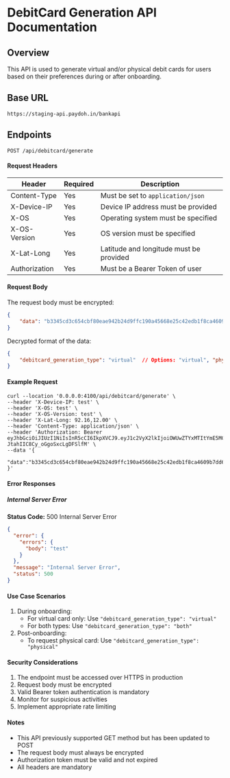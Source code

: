 # DebitCard Generation API Documentation

## Overview

This API is used to generate virtual and/or physical debit cards for users based on their preferences during or after onboarding.

## Base URL

```
https://staging-api.paydoh.in/bankapi
```

## Endpoints

```
POST /api/debitcard/generate
```

#### Request Headers

| Header        | Required | Description                                |
| ------------- | -------- | ------------------------------------------ |
| Content-Type  | Yes      | Must be set to `application/json`          |
| X-Device-IP   | Yes      | Device IP address must be provided         |
| X-OS          | Yes      | Operating system must be specified         |
| X-OS-Version  | Yes      | OS version must be specified               |
| X-Lat-Long    | Yes      | Latitude and longitude must be provided    |
| Authorization | Yes      | Must be a Bearer Token of user             |

#### Request Body

The request body must be encrypted:

```json
{
    "data": "b3345cd3c654cbf80eae942b24d9ffc190a45668e25c42edb1f8ca4609b7dd6e0358c379e4f5eeaed3a194c107ccc7dee48fad8e9b249c7fc916b334233e911f"
}
```

Decrypted format of the data:
```json
{
    "debitcard_generation_type": "virtual"  // Options: "virtual", "physical", "both"
}
```

#### Example Request

```curl
curl --location '0.0.0.0:4100/api/debitcard/generate' \
--header 'X-Device-IP: test' \
--header 'X-OS: test' \
--header 'X-OS-Version: test' \
--header 'X-Lat-Long: 92.16,12.00' \
--header 'Content-Type: application/json' \
--header 'Authorization: Bearer eyJhbGciOiJIUzI1NiIsInR5cCI6IkpXVCJ9.eyJ1c2VyX2lkIjoiOWUwZTYxMTItYmE5MC00fCNTLFx1MDAyNi4qa2ZGMzpjSntZWDZJaGdsWlIxXHUwMDNjTUtkMjBHMSIsImlzcyI6InBheWRvaC1iYW5rIiwiZXhwIjoxNzM1MjA4ODMxfQ.ZFyKLdye3nq8Mi5I-JtahIIC8Cy_oGgoSxcLgDFSlfM' \
--data '{
    "data":"b3345cd3c654cbf80eae942b24d9ffc190a45668e25c42edb1f8ca4609b7dd6e0358c379e4f5eeaed3a194c107ccc7dee48fad8e9b249c7fc916b334233e911f"
}'
```

#### Error Responses

##### Internal Server Error

**Status Code:** 500 Internal Server Error

```json
{
  "error": {
    "errors": {
      "body": "test"
    }
  },
  "message": "Internal Server Error",
  "status": 500
}
```

#### Use Case Scenarios

1. During onboarding:
   - For virtual card only: Use `"debitcard_generation_type": "virtual"`
   - For both types: Use `"debitcard_generation_type": "both"`
2. Post-onboarding:
   - To request physical card: Use `"debitcard_generation_type": "physical"`

#### Security Considerations

1. The endpoint must be accessed over HTTPS in production
2. Request body must be encrypted
3. Valid Bearer token authentication is mandatory
4. Monitor for suspicious activities
5. Implement appropriate rate limiting

#### Notes

- This API previously supported GET method but has been updated to POST
- The request body must always be encrypted
- Authorization token must be valid and not expired
- All headers are mandatory

